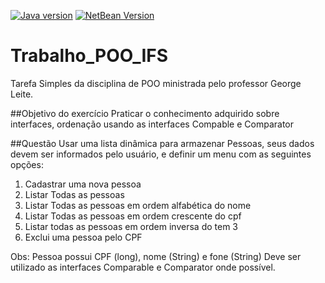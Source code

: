 [![Java version](https://img.shields.io/badge/Java-Version%208-orange.svg)](http://openjdk.java.net/)
[![NetBean Version](https://img.shields.io/badge/NetBeans-8.1-blue.svg)](https://netbeans.org/)

# Trabalho_POO_IFS
Tarefa Simples da disciplina de POO ministrada pelo professor George Leite.

##Objetivo do exercício
Praticar o conhecimento adquirido sobre interfaces, ordenação usando as interfaces Compable e Comparator

##Questão
Usar uma lista dinâmica  para armazenar Pessoas, seus dados devem ser informados pelo usuário,
e definir um menu com as seguintes opções:
  1. Cadastrar uma nova pessoa
  2. Listar Todas as pessoas
  3. Listar Todas as pessoas em ordem alfabética do nome
  4. Listar Todas as pessoas em ordem crescente do cpf
  5. Listar todas as pessoas em ordem inversa do tem 3
  6. Exclui uma pessoa pelo CPF

Obs: Pessoa possui CPF (long), nome (String) e fone (String)
Deve ser utilizado as interfaces Comparable e Comparator onde possível.
